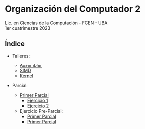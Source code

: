 # Organización del Computador 2

Lic. en Ciencias de la Computación - FCEN - UBA\
1er cuatrimestre 2023

## Índice

- Talleres:
    - [Assembler](Talleres/Taller-3/src/)
    - [SIMD](Talleres/Taller-4/src/)
    - [Kernel](Talleres/Taller-5/src/)

- Parcial:
    - [Primer Parcial](Parciales/Primer%20Parcial/)
        - [Ejercicio 1](Parciales/Primer%20Parcial/ej1/ej1.asm)
        - [Ejercicio 2](Parciales/Primer%20Parcial/ej2/ej2.asm)
    - Ejercicio Pre-Parcial:
        - [Primer Parcial](parciales/Practica%20Primer%20Parcial/)
        - [Primer Parcial](parciales/Practica%20Segundo%20Parcial/)
